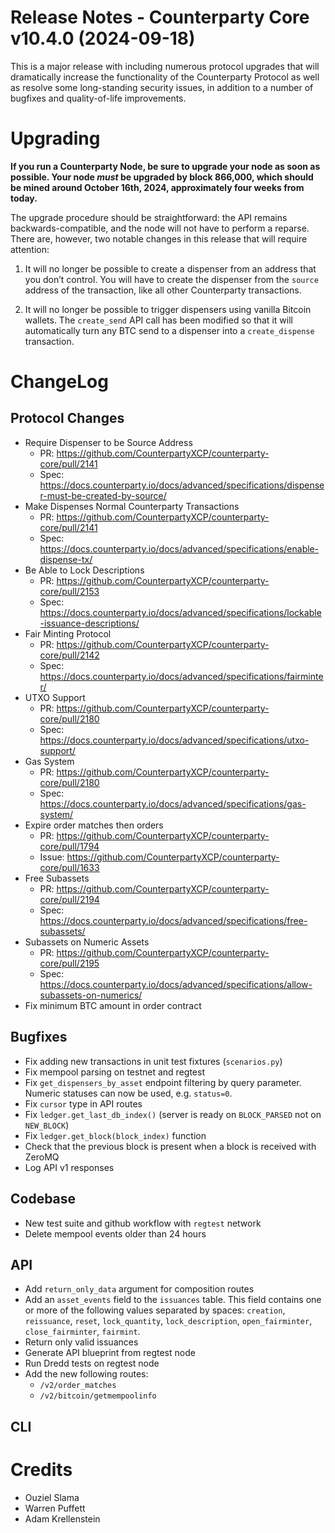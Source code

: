 # Release Notes - Counterparty Core v10.4.0 (2024-09-18)

This is a major release with including numerous protocol upgrades that will dramatically increase the functionality of the Counterparty Protocol as well as resolve some long-standing security issues, in addition to a number of bugfixes and quality-of-life improvements. 

# Upgrading

**If you run a Counterparty Node, be sure to upgrade your node as soon as possible. Your node *must* be upgraded by block 866,000, which should be mined around October 16th, 2024, approximately four weeks from today.**

The upgrade procedure should be straightforward: the API remains backwards-compatible, and the node will not have to perform a reparse. There are, however, two notable changes in this release that will require attention:

1. It will no longer be possible to create a dispenser from an address that you don’t control. You will have to create the dispenser from the `source` address of the transaction, like all other Counterparty transactions.

2. It will no longer be possible to trigger dispensers using vanilla Bitcoin wallets. The `create_send` API call has been modified so that it will automatically turn any BTC send to a dispenser into a `create_dispense` transaction.

# ChangeLog

## Protocol Changes

* Require Dispenser to be Source Address
    - PR: https://github.com/CounterpartyXCP/counterparty-core/pull/2141
    - Spec: https://docs.counterparty.io/docs/advanced/specifications/dispenser-must-be-created-by-source/
* Make Dispenses Normal Counterparty Transactions
    - PR: https://github.com/CounterpartyXCP/counterparty-core/pull/2141
    - Spec: https://docs.counterparty.io/docs/advanced/specifications/enable-dispense-tx/
* Be Able to Lock Descriptions
    - PR: https://github.com/CounterpartyXCP/counterparty-core/pull/2153
    - Spec: https://docs.counterparty.io/docs/advanced/specifications/lockable-issuance-descriptions/
* Fair Minting Protocol
    - PR: https://github.com/CounterpartyXCP/counterparty-core/pull/2142
    - Spec: https://docs.counterparty.io/docs/advanced/specifications/fairminter/
* UTXO Support
    - PR: https://github.com/CounterpartyXCP/counterparty-core/pull/2180
    - Spec: https://docs.counterparty.io/docs/advanced/specifications/utxo-support/
* Gas System
    - PR: https://github.com/CounterpartyXCP/counterparty-core/pull/2180
    - Spec: https://docs.counterparty.io/docs/advanced/specifications/gas-system/
* Expire order matches then orders
    - PR: https://github.com/CounterpartyXCP/counterparty-core/pull/1794
    - Issue: https://github.com/CounterpartyXCP/counterparty-core/pull/1633
* Free Subassets
    - PR: https://github.com/CounterpartyXCP/counterparty-core/pull/2194
    - Spec: https://docs.counterparty.io/docs/advanced/specifications/free-subassets/
* Subassets on Numeric Assets
    - PR: https://github.com/CounterpartyXCP/counterparty-core/pull/2195
    - Spec: https://docs.counterparty.io/docs/advanced/specifications/allow-subassets-on-numerics/
* Fix minimum BTC amount in order contract

## Bugfixes

* Fix adding new transactions in unit test fixtures (`scenarios.py`)
* Fix mempool parsing on testnet and regtest
* Fix `get_dispensers_by_asset` endpoint filtering by query parameter. Numeric statuses can now be used, e.g. `status=0`.
* Fix `cursor` type in API routes
* Fix `ledger.get_last_db_index()` (server is ready on `BLOCK_PARSED` not on `NEW_BLOCK`)
* Fix `ledger.get_block(block_index)` function
* Check that the previous block is present when a block is received with ZeroMQ
* Log API v1 responses

## Codebase

* New test suite and github workflow with `regtest` network
* Delete mempool events older than 24 hours

## API

* Add `return_only_data` argument for composition routes
* Add an `asset_events` field to the `issuances` table. This field contains one or more of the following values ​​separated by spaces: `creation`, `reissuance`, `reset`, `lock_quantity`, `lock_description`, `open_fairminter`, `close_fairminter`, `fairmint`.
* Return only valid issuances
* Generate API blueprint from regtest node
* Run Dredd tests on regtest node
* Add the new following routes:
    - `/v2/order_matches`
    - `/v2/bitcoin/getmempoolinfo`

## CLI

# Credits

* Ouziel Slama
* Warren Puffett
* Adam Krellenstein
